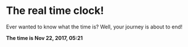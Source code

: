 # The real time clock!

Ever wanted to know what the time is? Well, your journey is about to end!

**The time is Nov 22, 2017, 05:21**